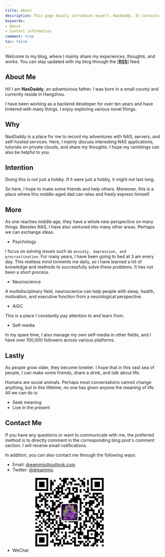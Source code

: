 ```yaml
---
title: About
description: This page mainly introduces myself, NasDaddy. It contains my contact information, and if you are interested, you can also support me.
keywords:
- About
- Contact information
comment: true
toc: false
---
```


Welcome to my blog, where I mainly share my experiences, thoughts, and works. You can stay updated with my blog through the [[**RSS**]](https://www.nasdaddy.com/index.xml) feed.

## About Me

Hi! I am **NasDaddy**, an adventurous father. I was born in a small county and currently reside in Hangzhou.

I have been working as a backend developer for over ten years and have tinkered with many things. I enjoy exploring various novel things.

## Why

NasDaddy is a place for me to record my adventures with NAS, servers, and self-hosted services. Here, I mainly discuss interesting NAS applications, tutorials on private clouds, and share my thoughts. I hope my ramblings can also be helpful to you.

## Intention

Doing this is not just a hobby. If it were just a hobby, it might not last long.

So here, I hope to make some friends and help others. Moreover, this is a place where this middle-aged dad can relax and freely express himself.

## More

As one reaches middle age, they have a whole new perspective on many things. Besides NAS, I have also ventured into many other areas. Perhaps we can exchange ideas.

- Psychology

I focus on solving issues such as `anxiety, depression, and procrastination`. For many years, I have been going to bed at 3 am every day. This restless mind torments me daily, so I have learned a lot of knowledge and methods to successfully solve these problems. It has not been a short process.

- Neuroscience

A multidisciplinary field, neuroscience can help people with sleep, health, motivation, and executive function from a neurological perspective.

- AIGC

This is a place I constantly pay attention to and learn from.

- Self-media

In my spare time, I also manage my own self-media in other fields, and I have over 100,000 followers across various platforms.

## Lastly

As people grow older, they become lonelier. I hope that in this vast sea of people, I can make some friends, share a drink, and talk about life.

Humans are social animals. Perhaps most conversations cannot change anything, but in this lifetime, no one has given anyone the meaning of life. All we can do is:

- Seek meaning
- Live in the present

## Contact Me

If you have any questions or want to communicate with me, the preferred method is to directly comment in the corresponding blog post's comment section. I will receive email notifications.

In addition, you can also contact me through the following ways:

- Email: [dreammis@outlook.com](mailto:dreammis@outlook.com)
- Twitter: [@dreammis](https://twitter.com/dreammis)
- WeChat
![Alt text](./202306291407428.png "wechat-mp")